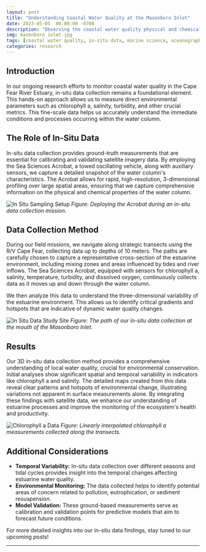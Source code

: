```yaml
---
layout: post
title: "Understanding Coastal Water Quality at the Masonboro Inlet"
date: 2023-05-05  00:00:00 -0700
description: "Observing the coastal water quality physical and chemical processes with 3-dimensional in-situ measurments."
img: masonboro_inlet.jpg
tags: [coastal water quality, in-situ data, marine science, oceanography, estuarine monitoring]
categories: research
---
```


## Introduction
In our ongoing research efforts to monitor coastal water quality in the Cape Fear River Estuary, in-situ data collection remains a foundational element. This hands-on approach allows us to measure direct environmental parameters such as chlorophyll a, salinity, turbidity, and other crucial metrics. This fine-scale data helps us accurately understand the immediate conditions and processes occurring within the water column.

## The Role of In-Situ Data
In-situ data collection provides ground-truth measurements that are essential for calibrating and validating satellite imagery data. By employing the Sea Sciences Acrobat, a towed oscillating vehicle, along with auxiliary sensors, we capture a detailed snapshot of the water column's characteristics. The Acrobat allows for rapid, high-resolution, 3-dimensional profiling over large spatial areas, ensuring that we capture comprehensive information on the physical and chemical properties of the water column.

![In Situ Sampling Setup](/mitchtorkelson/assets/img/for_posts/Acrobat.png)
*Figure: Deploying the Acrobat during an in-situ data collection mission.*

## Data Collection Method
During our field missions, we navigate along strategic transects using the R/V Cape Fear, collecting data up to depths of 10 meters. The paths are carefully chosen to capture a representative cross-section of the estuarine environment, including mixing zones and areas influenced by tides and river inflows. The Sea Sciences Acrobat, equipped with sensors for chlorophyll a, salinity, temperature, turbidity, and dissolved oxygen, continuously collects data as it moves up and down through the water column.

We then analyze this data to understand the three-dimensional variability of the estuarine environment. This allows us to identify critical gradients and hotspots that are indicative of dynamic water quality changes.

![In Situ Data Study Site](/mitchtorkelson/assets/img/for_posts/masonboro-studysite.png)
*Figure: The path of our in-situ data collection at the mouth of the Masonboro Inlet.*

## Results
Our 3D in-situ data collection method provides a comprehensive understanding of local water quality, crucial for environmental conservation. Initial analyses show significant spatial and temporal variability in indicators like chlorophyll a and salinity. The detailed maps created from this data reveal clear patterns and hotspots of environmental change, illustrating variations not apparent in surface measurements alone. By integrating these findings with satellite data, we enhance our understanding of estuarine processes and improve the monitoring of the ecosystem's health and productivity.

![Chlorophyll a Data](/mitchtorkelson/assets/img/for_posts/chl.gif)
*Figure: Linearly interpolated chlorophyll a measurements collected along the transects.*

## Additional Considerations
- **Temporal Variability:** In-situ data collection over different seasons and tidal cycles provides insight into the temporal changes affecting estuarine water quality.
- **Environmental Monitoring:** The data collected helps to identify potential areas of concern related to pollution, eutrophication, or sediment resuspension.
- **Model Validation:** These ground-based measurements serve as calibration and validation points for predictive models that aim to forecast future conditions.

For more detailed insights into our in-situ data findings, stay tuned to our upcoming posts!  

---
